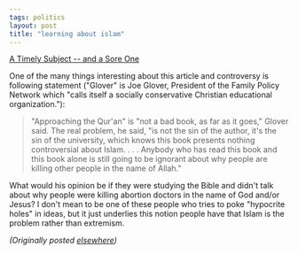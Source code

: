 ```yaml
---
tags: politics
layout: post
title: "learning about islam"
---
```




<p><a href="http://www.washingtonpost.com/wp-dyn/articles/A52484-2002Aug6.html">A Timely Subject -- and a Sore One</a></p>

<p>One of the many things interesting about this article and controversy is following statement ("Glover" is Joe Glover, President of the Family Policy Network which "calls itself a socially conservative Christian educational organization."):</p>

<blockquote>
"Approaching the Qur'an" is "not a bad book, as far as it goes," Glover said. The real problem, he said, "is not the sin of the author, it's the sin of the university, which knows this book presents nothing controversial about Islam. . . . Anybody who has read this book and this book alone is still going to be ignorant about why people are killing other people in the name of Allah."
</blockquote>

<p>What would his opinion be if they were studying the Bible and didn't talk about why people were killing abortion doctors in the name of God and/or Jesus? I don't mean to be one of these people who tries to poke "hypocrite holes" in ideas, but it just underlies this notion people have that Islam is the problem rather than extremism.</p>


<p><em>(Originally posted <a href="http://use.perl.org/~lachoy/journal/6956">elsewhere</a>)</em></p>


